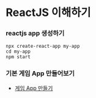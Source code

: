 # ReactJS 이해하기 

### reactjs app 생성하기 

```shell
npx create-react-app my-app
cd my-app
npm start
````

### 기본 게임 App 만들어보기 

- [게임 App 만들기](https://ko.reactjs.org/tutorial/tutorial.html#completing-the-game)
